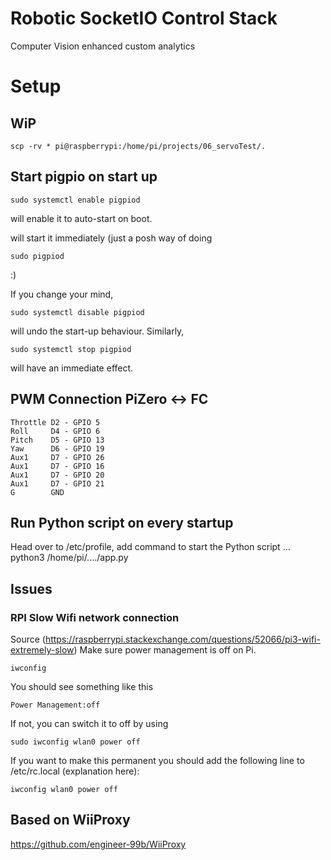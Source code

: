# Robotic SocketIO Control Stack
Computer Vision enhanced custom analytics

# Setup


## WiP

    scp -rv * pi@raspberrypi:/home/pi/projects/06_servoTest/.


## Start pigpio on start up



    sudo systemctl enable pigpiod

will enable it to auto-start on boot.

    
   

will start it immediately (just a posh way of doing

    sudo pigpiod

:)

If you change your mind,

    sudo systemctl disable pigpiod

will undo the start-up behaviour. Similarly,

    sudo systemctl stop pigpiod

will have an immediate effect.


## PWM Connection PiZero <-> FC

    Throttle D2 - GPIO 5
    Roll     D4 - GPIO 6
    Pitch    D5 - GPIO 13
    Yaw      D6 - GPIO 19
    Aux1     D7 - GPIO 26
    Aux1     D7 - GPIO 16
    Aux1     D7 - GPIO 20
    Aux1     D7 - GPIO 21
    G        GND
    
## Run Python script on every startup
Head over to /etc/profile, add command to start the Python script
    ...
    python3 /home/pi/..../app.py


## Issues

### RPI Slow Wifi network connection


Source (https://raspberrypi.stackexchange.com/questions/52066/pi3-wifi-extremely-slow)
Make sure power management is off on Pi.

    iwconfig

You should see something like this

    Power Management:off

If not, you can switch it to off by using

    sudo iwconfig wlan0 power off

If you want to make this permanent you should add the following line to /etc/rc.local (explanation here):

    iwconfig wlan0 power off






## Based on WiiProxy

https://github.com/engineer-99b/WiiProxy